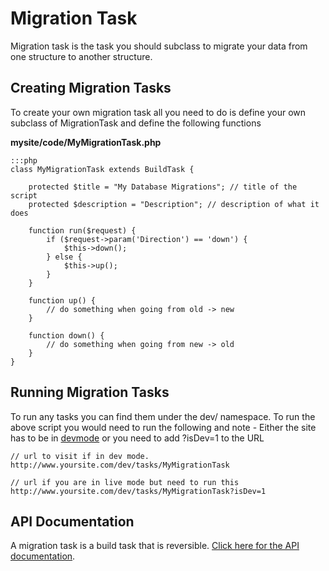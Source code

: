 # Migration Task

Migration task is the task you should subclass to migrate your data from one structure to another structure. 

## Creating Migration Tasks

To create your own migration task all you need to do is define your own subclass of MigrationTask and define the
following functions

**mysite/code/MyMigrationTask.php**

	:::php
	class MyMigrationTask extends BuildTask {
		
		protected $title = "My Database Migrations"; // title of the script
		protected $description = "Description"; // description of what it does
		
		function run($request) {
			if ($request->param('Direction') == 'down') {
				$this->down();
			} else {
				$this->up();
			}
		}
		
		function up() {
			// do something when going from old -> new
		}
		
		function down() {
			// do something when going from new -> old
		}	
	}


## Running Migration Tasks

To run any tasks you can find them under the dev/ namespace. To run the above script you would need to run the following
and note - Either the site has to be in [devmode](debugging) or you need to add ?isDev=1 to the URL

	
	// url to visit if in dev mode.
	http://www.yoursite.com/dev/tasks/MyMigrationTask
	
	// url if you are in live mode but need to run this
	http://www.yoursite.com/dev/tasks/MyMigrationTask?isDev=1


## API Documentation

A migration task is a build task that is reversible.
[Click here for the API documentation](http://doc.silverstripe.com/assets/classes/sapphire/dev/MigrationTask.html).
